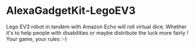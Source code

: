 # AlexaGadgetKit-LegoEV3
Lego EV3 robot in tandem with Amazon Echo will roll virtual dice. Whether it's to help people with disabilities or maybe distribute the luck more fairly ! Your game, your rules :-)
